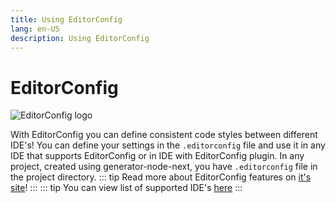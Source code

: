 ```yaml
---
title: Using EditorConfig
lang: en-US
description: Using EditorConfig
---
```


# EditorConfig
![EditorConfig logo](https://editorconfig.org/logo.png)

With EditorConfig you can define consistent code styles between different IDE's! You can define your settings in the `.editorconfig` file and use it in any IDE that supports EditorConfig or in IDE with EditorConfig plugin. In any project, created using generator-node-next, you have `.editorconfig` file in the project directory.
::: tip
Read more about EditorConfig features on [it's site](https://editorconfig.org/)!
:::
::: tip
You can view list of supported IDE's [here](https://editorconfig.org/#download)
:::
